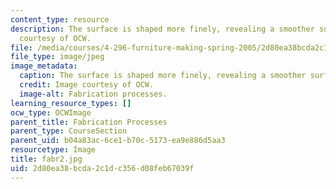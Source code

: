 ```yaml
---
content_type: resource
description: The surface is shaped more finely, revealing a smoother surface. Image
  courtesy of OCW.
file: /media/courses/4-296-furniture-making-spring-2005/2d80ea38bcda2c1dc356d08feb67039f_fabr2.jpg
file_type: image/jpeg
image_metadata:
  caption: The surface is shaped more finely, revealing a smoother surface.
  credit: Image courtesy of OCW.
  image-alt: Fabrication processes.
learning_resource_types: []
ocw_type: OCWImage
parent_title: Fabrication Processes
parent_type: CourseSection
parent_uid: b04a83ac-6ce1-b70c-5173-ea9e886d5aa3
resourcetype: Image
title: fabr2.jpg
uid: 2d80ea38-bcda-2c1d-c356-d08feb67039f
---
```

